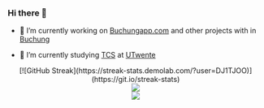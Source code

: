 ### Hi there 👋

- 🔭 I’m currently working on [Buchungapp.com](https://www.buchungapp.com) and other projects with in [Buchung](https://buchung.notion.site/Buchung-Job-Board-747c8e1de01c4b67b28b84b8ae16bceb)
  
- 🌱 I’m currently studying [TCS](https://www.utwente.nl/en/education/bachelor/programmes/technical-computer-science/) at [UTwente](https://www.utwente.nl/en) 
 
<div align="center"> 
[![GitHub Streak](https://streak-stats.demolab.com/?user=DJ1TJOO)](https://git.io/streak-stats)</div>
<div align="center"?
<a>
  <img src="https://github-readme-stats.vercel.app/api?username=DJ1TJOO&show_icons=true&hide_border=true&count_private=true&theme=github_dark&include_all_commits=true"/></a>
  </div>
 <div align="center">
     <img src="https://komarev.com/ghpvc/?username=DJ1TJOO"/></a>
    </div>
<br>
